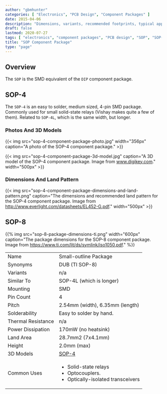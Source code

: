 ```yaml
---
author: "gbmhunter"
categories: [ "Electronics", "PCB Design", "Component Packages" ]
date: 2015-04-06
description: "Dimensions, variants, recommended footprints, typical applications and more info about the SOP component package."
draft: false
lastmod: 2020-07-27
tags: [ "electronics", "component packages", "PCB design", "SOP", "SOP-4", "relays", "DUB", "SOP-8", "Texas Instruments" ]
title: "SOP Component Package"
type: "page"
---
```


## Overview

<table>
  <tbody>
    <tr>
      <td>Name</td>
      <td>Small-outline Package</td>
    </tr>
    <tr>
      <td>Synonyms</td>
      <td>DUB (TI SOP-8)</td>
    </tr>
    <tr>
      <td>Variants</td>
      <td>n/a</td>
    </tr>
    <tr>
      <td>Similar To</td>
      <td>SOP-4L (which is longer)</td>
    </tr>
    <tr>
      <td>Mounting</td>
      <td>SMD</td>
    </tr>
    <tr>
      <td>Pin Count</td>
      <td>4</td>
    </tr>
    <tr>
      <td>Pitch</td>
      <td>2.54mm (width), 6.35mm (length)</td>
    </tr>
    <tr>
      <td>Solderability</td>
      <td>Easy to solder by hand.</td>
    </tr>
    <tr>
      <td>Thermal Resistance</td>
      <td>n/a</td>
    </tr>
    <tr>
      <td>Power Dissipation</td>
      <td>170mW (no heatsink)</td>
    </tr>
    <tr>
      <td>Land Area</td>
      <td>28.7mm2 (7x4.1mm)</td>
    </tr>
    <tr>
      <td>Height</td>
      <td>2.0mm (max)</td>
    </tr>
    <tr>
      <td>3D Models</td>
      <td><a href="http://www.3dcontentcentral.com/secure/download-model.aspx?catalogid=171&id=260391">SOP-4</a></td>
    </td>
    </tr>
    <tr>
      <td>Common Uses</td>
      <td>
        <ul>
          <li>Solid-state relays</li>
          <li>Optocouplers.</li>
          <li>Optically-isolated transceivers</li>
        </ul>
      </td>
    </tr>
  </tbody>
  
The `SOP` is the SMD equivalent of the `DIP` component package.

## SOP-4

The `SOP-4` is an easy to solder, medium sized, 4-pin SMD package. Commonly used for small solid-state relays (Vishay makes quite a few of them). Related to `SOP-4L`, which is the same width, but longer.

### Photos And 3D Models

{{< img src="sop-4-component-package-photo.jpg" width="356px" caption="A photo of the SOP-4 component package." >}}

{{< img src="sop-4-component-package-3d-model.jpg" caption="A 3D model of the SOP-4 component package. Image from www.digikey.com."  width="500px" >}}

### Dimensions And Land Pattern

{{< img src="sop-4-component-package-dimensions-and-land-pattern.png" caption="The dimensions and recommended land pattern for the SOP-4 component package. Image from http://www.everlight.com/datasheets/EL452-G.pdf."  width="500px" >}}

## SOP-8

{{% img src="sop-8-package-dimensions-ti.png" width="600px" caption="The package dimensions for the SOP-8 component package. Image from https://www.ti.com/lit/ds/symlink/iso1050.pdf." %}}
